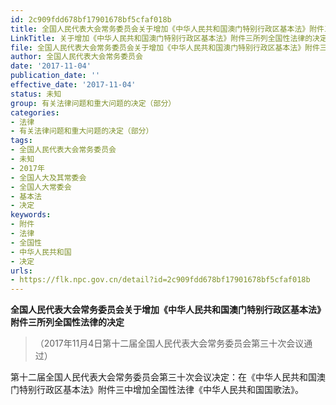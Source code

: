 ```yaml
---
id: 2c909fdd678bf17901678bf5cfaf018b
title: 全国人民代表大会常务委员会关于增加《中华人民共和国澳门特别行政区基本法》附件三所列全国性法律的决定（2017）
LinkTitle: 关于增加《中华人民共和国澳门特别行政区基本法》附件三所列全国性法律的决定（2017）
file: 全国人民代表大会常务委员会关于增加《中华人民共和国澳门特别行政区基本法》附件三所列全国性法律的决定（2017）_2c909fdd678bf17901678bf5cfaf018b.docx
author: 全国人民代表大会常务委员会
date: '2017-11-04'
publication_date: ''
effective_date: '2017-11-04'
status: 未知
group: 有关法律问题和重大问题的决定（部分）
categories:
- 法律
- 有关法律问题和重大问题的决定（部分）
tags:
- 全国人民代表大会常务委员会
- 未知
- 2017年
- 全国人大及其常委会
- 全国人大常委会
- 基本法
- 决定
keywords:
- 附件
- 法律
- 全国性
- 中华人民共和国
- 决定
urls:
- https://flk.npc.gov.cn/detail?id=2c909fdd678bf17901678bf5cfaf018b
---
```


**全国人民代表大会常务委员会关于增加《中华人民共和国澳门特别行政区基本法》附件三所列全国性法律的决定**

> （2017年11月4日第十二届全国人民代表大会常务委员会第三十次会议通过）

第十二届全国人民代表大会常务委员会第三十次会议决定：在《中华人民共和国澳门特别行政区基本法》附件三中增加全国性法律《中华人民共和国国歌法》。
